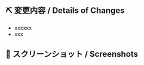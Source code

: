 ## ⛏ 変更内容 / Details of Changes
<!-- 変更を端的に箇条書きで -->
<!-- List down your changes concisely -->
- xxxxxx
- xxx

## 📸 スクリーンショット / Screenshots
<!-- スタイルなどの変更の場合はスクリーンショットがあるとレビューしやすいです -->
<!-- Changes in styles would be easier to review with screenshots! -->